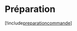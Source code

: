 # Préparation

[!include[preparationcommande](preparation.preparationcommande.autogen.md)]






























































































































